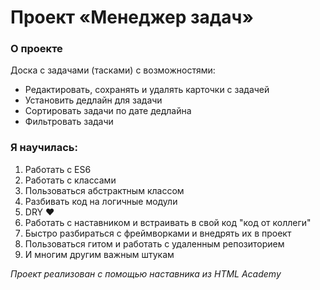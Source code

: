 # Проект «Менеджер задач»

### О проекте

Доска с задачами (тасками) с возможностями:

- Редактировать, сохранять и удалять карточки с задачей
- Установить дедлайн для задачи
- Сортировать задачи по дате дедлайна
- Фильтровать задачи

### Я научилась:

1. Работать с ES6
2. Работать с классами
3. Пользоваться абстрактным классом
4. Разбивать код на логичные модули
5. DRY ❤
6. Работать с наставником и встраивать в свой код "код от коллеги"
7. Быстро разбираться с фреймворками и внедрять их в проект
8. Пользоваться гитом и работать с удаленным репозиторием
9. И многим другим важным штукам

_Проект реализован с помощью наставника из HTML Academy_
